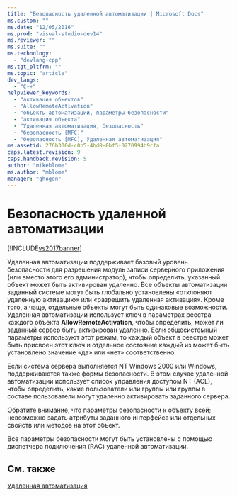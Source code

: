 ```yaml
---
title: "Безопасность удаленной автоматизации | Microsoft Docs"
ms.custom: ""
ms.date: "12/05/2016"
ms.prod: "visual-studio-dev14"
ms.reviewer: ""
ms.suite: ""
ms.technology: 
  - "devlang-cpp"
ms.tgt_pltfrm: ""
ms.topic: "article"
dev_langs: 
  - "C++"
helpviewer_keywords: 
  - "активация объектов"
  - "AllowRemoteActivation"
  - "объекты автоматизации, параметры безопасности"
  - "активация объекта"
  - "Удаленная автоматизация, безопасность"
  - "безопасность [MFC]"
  - "безопасность [MFC], Удаленная автоматизация"
ms.assetid: 276b300d-c0b5-4bd8-8bf5-0270994b9cfa
caps.latest.revision: 9
caps.handback.revision: 5
author: "mikeblome"
ms.author: "mblome"
manager: "ghogen"
---
```

# Безопасность удаленной автоматизации
[!INCLUDE[vs2017banner](../assembler/inline/includes/vs2017banner.md)]

Удаленная автоматизации поддерживает базовый уровень безопасности для разрешения модуль записи серверного приложения \(или вместо этого его администратор\), чтобы определить, указанный объект может быть активирован удаленно.  Все объекты автоматизации заданный системе могут быть глобально установлены «отклоняют удаленную активацию» или «разрешить удаленная активация».  Кроме того, а чаще, отдельные объекты могут быть одинаковые возможности.  Удаленная автоматизации использует ключ в параметрах реестра каждого объекта **AllowRemoteActivation**, чтобы определить, может ли заданный сервер быть активирован удаленно.  Если общесистемный параметры используют этот режим, то каждый объект в реестре может быть присвоен этот ключ и отдельное состояние каждый из может быть установлено значение «да» или «нет» соответственно.  
  
 Если система сервера выполняется NT Windows 2000 или Windows, поддерживаются также формы безопасности.  В этом случае удаленной автоматизации использует список управления доступом NT \(ACL\), чтобы определить, какие пользователи или группы или группы в составе пользователи могут удаленно активировать заданного сервера.  
  
 Обратите внимание, что параметры безопасности к объекту всей; невозможно задать атрибуты заданного интерфейса или отдельных свойств или методов на этот объект.  
  
 Все параметры безопасности могут быть установлены с помощью диспетчера подключения \(RAC\) удаленной автоматизации.  
  
## См. также  
 [Удаленная автоматизация](../mfc/remote-automation.md)